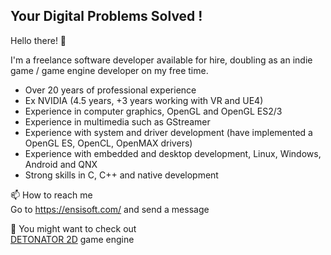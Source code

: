 ## Your Digital Problems Solved !

Hello there!  👋

I'm a freelance software developer available for hire, doubling as an indie game / game engine developer on my free time.

* Over 20 years of professional experience
* Ex NVIDIA (4.5 years, +3 years working with VR and UE4)
* Experience in computer graphics, OpenGL and OpenGL ES2/3
* Experience in multimedia such as GStreamer
* Experience with system and driver development (have implemented a OpenGL ES, OpenCL, OpenMAX drivers)
* Experience with embedded and desktop development, Linux, Windows, Android and QNX
* Strong skills in C, C++ and native development
  
📫 How to reach me<br>
Go to https://ensisoft.com/ and send a message

🔭 You might want to check out<br>
[DETONATOR 2D](https://github.com/ensisoft/detonator) game engine



<!--
**ensisoft/ensisoft** is a ✨ _special_ ✨ repository because its `README.md` (this file) appears on your GitHub profile.

Here are some ideas to get you started:

- 🔭 I’m currently working on ...
- 🌱 I’m currently learning ...
- 👯 I’m looking to collaborate on ...
- 🤔 I’m looking for help with ...
- 💬 Ask me about ...
- 📫 How to reach me: ...
- 😄 Pronouns: ...
- ⚡ Fun fact: ...
-->
